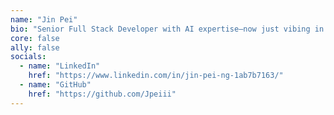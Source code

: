 ```yaml
---
name: "Jin Pei"
bio: "Senior Full Stack Developer with AI expertise—now just vibing in everything thanks to AI: vibe coding, vibe writing, vibe building"
core: false
ally: false
socials:
  - name: "LinkedIn"
    href: "https://www.linkedin.com/in/jin-pei-ng-1ab7b7163/"
  - name: "GitHub"
    href: "https://github.com/Jpeiii"
---
```


